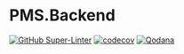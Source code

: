# PMS.Backend

[![GitHub Super-Linter](https://github.com/jorgeparavicini/PMS.Backend/workflows/Lint%20Code%20Base/badge.svg)](https://github.com/marketplace/actions/super-linter)
[![codecov](https://codecov.io/gh/jorgeparavicini/PMS.Backend/branch/master/graph/badge.svg?token=16J4S9Q5IR)](https://codecov.io/gh/jorgeparavicini/PMS.Backend)
[![Qodana](https://github.com/jorgeparavicini/PMS.Backend/actions/workflows/code_quality.yml/badge.svg)](https://github.com/jorgeparavicini/PMS.Backend/actions/workflows/code_quality.yml)